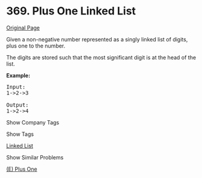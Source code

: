 # 369. Plus One Linked List

[Original Page](https://leetcode.com/problems/plus-one-linked-list/)

Given a non-negative number represented as a singly linked list of digits, plus one to the number.

The digits are stored such that the most significant digit is at the head of the list.

**Example:**  

<pre>Input:
1->2->3

Output:
1->2->4
</pre>

<div>

<div id="company_tags" class="btn btn-xs btn-warning">Show Company Tags</div>

<span class="hidebutton" style="display: none;">[Google](/company/google/)</span></div>

<div>

<div id="tags" class="btn btn-xs btn-warning">Show Tags</div>

<span class="hidebutton">[Linked List](/tag/linked-list/)</span></div>

<div>

<div id="similar" class="btn btn-xs btn-warning">Show Similar Problems</div>

<span class="hidebutton">[(E) Plus One](/problems/plus-one/)</span></div>